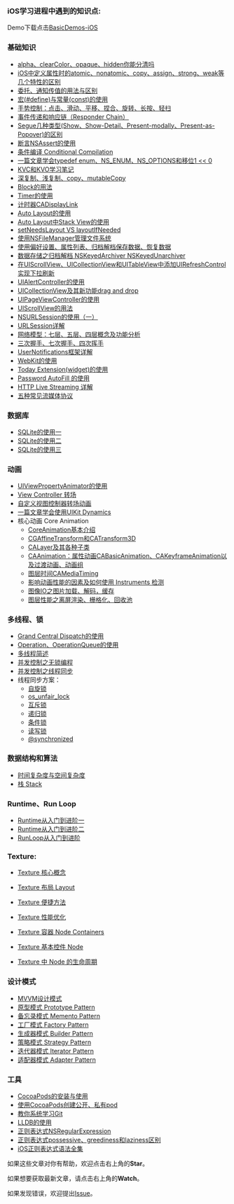 ### iOS学习进程中遇到的知识点:
Demo下载点击[BasicDemos-iOS](https://github.com/pro648/BasicDemos-iOS)

### 基础知识


- [alpha、clearColor、opaque、hidden你能分清吗](https://github.com/pro648/tips/blob/master/sources/alpha%E3%80%81clearColor%E3%80%81opaque%E3%80%81hidden%E4%BD%A0%E8%83%BD%E5%88%86%E6%B8%85%E5%90%97.md)
- [iOS中定义属性时的atomic、nonatomic、copy、assign、strong、weak等几个特性的区别](https://github.com/pro648/tips/blob/master/sources/iOS%E4%B8%AD%E5%AE%9A%E4%B9%89%E5%B1%9E%E6%80%A7%E6%97%B6%E7%9A%84atomic%E3%80%81nonatomic%E3%80%81copy%E3%80%81assign%E3%80%81strong%E3%80%81weak%E7%AD%89%E5%87%A0%E4%B8%AA%E7%89%B9%E6%80%A7%E7%9A%84%E5%8C%BA%E5%88%AB.md)
- [委托、通知传值的用法与区别](https://github.com/pro648/tips/blob/master/sources/%E5%A7%94%E6%89%98%E3%80%81%E9%80%9A%E7%9F%A5%E4%BC%A0%E5%80%BC%E7%9A%84%E7%94%A8%E6%B3%95%E4%B8%8E%E5%8C%BA%E5%88%AB.md)
- [宏(#define)与常量(const)的使用](https://github.com/pro648/tips/blob/master/sources/%E5%AE%8F(%23define)%E4%B8%8E%E5%B8%B8%E9%87%8F(const)%E7%9A%84%E4%BD%BF%E7%94%A8.md)
- [手势控制：点击、滑动、平移、捏合、旋转、长按、轻扫](https://github.com/pro648/tips/blob/master/sources/%E6%89%8B%E5%8A%BF%E6%8E%A7%E5%88%B6%EF%BC%9A%E7%82%B9%E5%87%BB%E3%80%81%E6%BB%91%E5%8A%A8%E3%80%81%E5%B9%B3%E7%A7%BB%E3%80%81%E6%8D%8F%E5%90%88%E3%80%81%E6%97%8B%E8%BD%AC%E3%80%81%E9%95%BF%E6%8C%89%E3%80%81%E8%BD%BB%E6%89%AB.md)
- [事件传递和响应链（Responder Chain）](https://github.com/pro648/tips/blob/master/sources/%E4%BA%8B%E4%BB%B6%E4%BC%A0%E9%80%92%E5%92%8C%E5%93%8D%E5%BA%94%E9%93%BE%EF%BC%88Responder%20Chain%EF%BC%89.md)
- [Segue几种类型(Show、Show-Detail、Present-modally、Present-as-Popover)的区别](https://github.com/pro648/tips/blob/master/sources/Segue%E5%87%A0%E7%A7%8D%E7%B1%BB%E5%9E%8B(Show%E3%80%81Show-Detail%E3%80%81Present-modally%E3%80%81Present-as-Popover)%E7%9A%84%E5%8C%BA%E5%88%AB.md)
- [断言NSAssert的使用](https://github.com/pro648/tips/blob/master/sources/%E6%96%AD%E8%A8%80NSAssert%E7%9A%84%E4%BD%BF%E7%94%A8.md)
- [条件编译 Conditional Compilation](https://github.com/pro648/tips/blob/master/sources/%E6%9D%A1%E4%BB%B6%E7%BC%96%E8%AF%91%20Conditional%20Compilation.md)
- [一篇文章学会typedef enum、NS_ENUM、NS_OPTIONS和移位1 << 0](https://github.com/pro648/tips/blob/master/sources/%E4%B8%80%E7%AF%87%E6%96%87%E7%AB%A0%E5%AD%A6%E4%BC%9Atypedef%20enum%E3%80%81NS_ENUM%E3%80%81NS_OPTIONS%E5%92%8C%E7%A7%BB%E4%BD%8D1%20%3C%3C%200.md)
- [KVC和KVO学习笔记](https://github.com/pro648/tips/blob/master/sources/KVC%E5%92%8CKVO%E5%AD%A6%E4%B9%A0%E7%AC%94%E8%AE%B0.md)
- [深复制、浅复制、copy、mutableCopy](https://github.com/pro648/tips/blob/master/sources/%E6%B7%B1%E5%A4%8D%E5%88%B6%E3%80%81%E6%B5%85%E5%A4%8D%E5%88%B6%E3%80%81copy%E3%80%81mutableCopy.md)
- [Block的用法](https://github.com/pro648/tips/blob/master/sources/Block%E7%9A%84%E7%94%A8%E6%B3%95.md)
- [Timer的使用](https://github.com/pro648/tips/blob/master/sources/Timer%E7%9A%84%E4%BD%BF%E7%94%A8.md)
- [计时器CADisplayLink](https://github.com/pro648/tips/blob/master/sources/%E8%AE%A1%E6%97%B6%E5%99%A8CADisplayLink.md)
- [Auto Layout的使用](https://github.com/pro648/tips/blob/master/sources/Auto%20Layout%E7%9A%84%E4%BD%BF%E7%94%A8.md)
- [Auto Layout中Stack View的使用](https://github.com/pro648/tips/blob/master/sources/Auto%20Layout%E4%B8%ADStack%20View%E7%9A%84%E4%BD%BF%E7%94%A8.md)
- [setNeedsLayout VS layoutIfNeeded](https://github.com/pro648/tips/blob/master/sources/setNeedsLayout%20VS%20layoutIfNeeded.md)
- [使用NSFileManager管理文件系统](https://github.com/pro648/tips/blob/master/sources/%E4%BD%BF%E7%94%A8NSFileManager%E7%AE%A1%E7%90%86%E6%96%87%E4%BB%B6%E7%B3%BB%E7%BB%9F.md)
- [使用偏好设置、属性列表、归档解档保存数据、恢复数据](https://github.com/pro648/tips/blob/master/sources/%E4%BD%BF%E7%94%A8%E5%81%8F%E5%A5%BD%E8%AE%BE%E7%BD%AE%E3%80%81%E5%B1%9E%E6%80%A7%E5%88%97%E8%A1%A8%E3%80%81%E5%BD%92%E6%A1%A3%E8%A7%A3%E6%A1%A3%E4%BF%9D%E5%AD%98%E6%95%B0%E6%8D%AE%E3%80%81%E6%81%A2%E5%A4%8D%E6%95%B0%E6%8D%AE.md)
- [数据存储之归档解档 NSKeyedArchiver NSKeyedUnarchiver](https://github.com/pro648/tips/blob/master/sources/%E6%95%B0%E6%8D%AE%E5%AD%98%E5%82%A8%E4%B9%8B%E5%BD%92%E6%A1%A3%E8%A7%A3%E6%A1%A3%20NSKeyedArchiver%20NSKeyedUnarchiver.md)
- [在UIScrollView、UICollectionView和UITableView中添加UIRefreshControl实现下拉刷新](https://github.com/pro648/tips/blob/master/sources/%E5%9C%A8UIScrollView%E3%80%81UICollectionView%E5%92%8CUITableView%E4%B8%AD%E6%B7%BB%E5%8A%A0UIRefreshControl%E5%AE%9E%E7%8E%B0%E4%B8%8B%E6%8B%89%E5%88%B7%E6%96%B0.md)
- [UIAlertController的使用](https://github.com/pro648/tips/blob/master/sources/UIAlertController%E7%9A%84%E4%BD%BF%E7%94%A8.md)
- [UICollectionView及其新功能drag and drop](https://github.com/pro648/tips/blob/master/sources/UICollectionView%E5%8F%8A%E5%85%B6%E6%96%B0%E5%8A%9F%E8%83%BDdrag%20and%20drop.md)
- [UIPageViewController的使用](https://github.com/pro648/tips/blob/master/sources/UIPageViewController%E7%9A%84%E4%BD%BF%E7%94%A8.md)
- [UIScrollView的用法](https://github.com/pro648/tips/blob/master/sources/UIScrollView%E7%9A%84%E7%94%A8%E6%B3%95.md)
- [NSURLSession的使用（一）](https://github.com/pro648/tips/blob/master/sources/NSURLSession%E7%9A%84%E4%BD%BF%E7%94%A8%EF%BC%88%E4%B8%80%EF%BC%89.md)
- [URLSession详解](https://github.com/pro648/tips/blob/master/sources/URLSession%E8%AF%A6%E8%A7%A3.md)
- [网络模型：七层、五层、四层概念及功能分析](https://github.com/pro648/tips/blob/master/sources/%E7%BD%91%E7%BB%9C%E6%A8%A1%E5%9E%8B%EF%BC%9A%E4%B8%83%E5%B1%82%E3%80%81%E4%BA%94%E5%B1%82%E3%80%81%E5%9B%9B%E5%B1%82%E6%A6%82%E5%BF%B5%E5%8F%8A%E5%8A%9F%E8%83%BD%E5%88%86%E6%9E%90.md)
- [三次握手、七次握手、四次挥手](https://github.com/pro648/tips/blob/master/sources/%E4%B8%89%E6%AC%A1%E6%8F%A1%E6%89%8B%E3%80%81%E4%B8%83%E6%AC%A1%E6%8F%A1%E6%89%8B%E3%80%81%E5%9B%9B%E6%AC%A1%E6%8C%A5%E6%89%8B.md)
- [UserNotifications框架详解](https://github.com/pro648/tips/blob/master/sources/UserNotifications%E6%A1%86%E6%9E%B6%E8%AF%A6%E8%A7%A3.md)
- [WebKit的使用](https://github.com/pro648/tips/blob/master/sources/WebKit%E7%9A%84%E4%BD%BF%E7%94%A8.md)
- [Today Extension(widget)的使用](https://github.com/pro648/tips/blob/master/sources/Today%20Extension(widget)%E7%9A%84%E4%BD%BF%E7%94%A8.md)
- [Password AutoFill 的使用](https://github.com/pro648/tips/blob/master/sources/Password%20AutoFill%20%E7%9A%84%E4%BD%BF%E7%94%A8.md)
- [HTTP Live Streaming 详解](https://github.com/pro648/tips/blob/master/sources/HTTP%20Live%20Streaming%20%E8%AF%A6%E8%A7%A3.md)
- [五种常见流媒体协议](https://github.com/pro648/tips/blob/master/sources/%E4%BA%94%E7%A7%8D%E5%B8%B8%E8%A7%81%E6%B5%81%E5%AA%92%E4%BD%93%E5%8D%8F%E8%AE%AE.md)

### 数据库

- [SQLite的使用一](https://github.com/pro648/tips/blob/master/sources/SQLite%E7%9A%84%E4%BD%BF%E7%94%A8%E4%B8%80.md)
- [SQLite的使用二](https://github.com/pro648/tips/blob/master/sources/SQLite%E7%9A%84%E4%BD%BF%E7%94%A8%E4%BA%8C.md)
- [SQLite的使用三](https://github.com/pro648/tips/blob/master/sources/SQLite%E7%9A%84%E4%BD%BF%E7%94%A8%E4%B8%89.md)

### 动画

- [UIViewPropertyAnimator的使用](https://github.com/pro648/tips/blob/master/sources/UIViewPropertyAnimator%E7%9A%84%E4%BD%BF%E7%94%A8.md)
- [View Controller 转场](https://github.com/pro648/tips/blob/master/sources/View%20Controller%20%E8%BD%AC%E5%9C%BA.md)
- [自定义视图控制器转场动画](https://github.com/pro648/tips/blob/master/sources/%E8%87%AA%E5%AE%9A%E4%B9%89%E8%A7%86%E5%9B%BE%E6%8E%A7%E5%88%B6%E5%99%A8%E8%BD%AC%E5%9C%BA%E5%8A%A8%E7%94%BB.md)
- [一篇文章学会使用UIKit Dynamics](https://github.com/pro648/tips/blob/master/sources/%E4%B8%80%E7%AF%87%E6%96%87%E7%AB%A0%E5%AD%A6%E4%BC%9A%E4%BD%BF%E7%94%A8UIKit%20Dynamics.md)
- 核心动画 Core Animation
  - [CoreAnimation基本介绍](https://github.com/pro648/tips/blob/master/sources/CoreAnimation%E5%9F%BA%E6%9C%AC%E4%BB%8B%E7%BB%8D.md)
  - [CGAffineTransform和CATransform3D](https://github.com/pro648/tips/blob/master/sources/CGAffineTransform%E5%92%8CCATransform3D.md)
  - [CALayer及其各种子类](https://github.com/pro648/tips/blob/master/sources/CALayer%E5%8F%8A%E5%85%B6%E5%90%84%E7%A7%8D%E5%AD%90%E7%B1%BB.md)
  - [CAAnimation：属性动画CABasicAnimation、CAKeyframeAnimation以及过渡动画、动画组](https://github.com/pro648/tips/blob/master/sources/CAAnimation%EF%BC%9A%E5%B1%9E%E6%80%A7%E5%8A%A8%E7%94%BBCABasicAnimation%E3%80%81CAKeyframeAnimation%E4%BB%A5%E5%8F%8A%E8%BF%87%E6%B8%A1%E5%8A%A8%E7%94%BB%E3%80%81%E5%8A%A8%E7%94%BB%E7%BB%84.md)
  - [图层时间CAMediaTiming](https://github.com/pro648/tips/blob/master/sources/%E5%9B%BE%E5%B1%82%E6%97%B6%E9%97%B4CAMediaTiming.md)
  - [影响动画性能的因素及如何使用 Instruments 检测](https://github.com/pro648/tips/blob/master/sources/%E5%BD%B1%E5%93%8D%E5%8A%A8%E7%94%BB%E6%80%A7%E8%83%BD%E7%9A%84%E5%9B%A0%E7%B4%A0%E5%8F%8A%E5%A6%82%E4%BD%95%E4%BD%BF%E7%94%A8%20Instruments%20%E6%A3%80%E6%B5%8B.md)
  - [图像IO之图片加载、解码，缓存](https://github.com/pro648/tips/blob/master/sources/%E5%9B%BE%E5%83%8FIO%E4%B9%8B%E5%9B%BE%E7%89%87%E5%8A%A0%E8%BD%BD%E3%80%81%E8%A7%A3%E7%A0%81%EF%BC%8C%E7%BC%93%E5%AD%98.md)
  - [图层性能之离屏渲染、栅格化、回收池](https://github.com/pro648/tips/blob/master/sources/%E5%9B%BE%E5%B1%82%E6%80%A7%E8%83%BD%E4%B9%8B%E7%A6%BB%E5%B1%8F%E6%B8%B2%E6%9F%93%E3%80%81%E6%A0%85%E6%A0%BC%E5%8C%96%E3%80%81%E5%9B%9E%E6%94%B6%E6%B1%A0.md)

### 多线程、锁

- [Grand Central Dispatch的使用](https://github.com/pro648/tips/blob/master/sources/Grand%20Central%20Dispatch%E7%9A%84%E4%BD%BF%E7%94%A8.md)
- [Operation、OperationQueue的使用](https://github.com/pro648/tips/blob/master/sources/Operation%E3%80%81OperationQueue%E7%9A%84%E4%BD%BF%E7%94%A8.md)
- [多线程简述](https://github.com/pro648/tips/blob/master/sources/%E5%A4%9A%E7%BA%BF%E7%A8%8B%E7%AE%80%E8%BF%B0.md)
- [并发控制之无锁编程](https://github.com/pro648/tips/blob/master/sources/%E5%B9%B6%E5%8F%91%E6%8E%A7%E5%88%B6%E4%B9%8B%E6%97%A0%E9%94%81%E7%BC%96%E7%A8%8B.md)
- [并发控制之线程同步](https://github.com/pro648/tips/blob/master/sources/%E5%B9%B6%E5%8F%91%E6%8E%A7%E5%88%B6%E4%B9%8B%E7%BA%BF%E7%A8%8B%E5%90%8C%E6%AD%A5.md)
- 线程同步方案：
  - [自旋锁](https://github.com/pro648/tips/blob/master/sources/%E7%BA%BF%E7%A8%8B%E5%90%8C%E6%AD%A5%E4%B9%8B%E8%87%AA%E6%97%8B%E9%94%81.md)
  - [os_unfair_lock](https://github.com/pro648/tips/blob/master/sources/%E7%BA%BF%E7%A8%8B%E5%90%8C%E6%AD%A5%E4%B9%8Bos_unfair_lock.md)
  - [互斥锁](https://github.com/pro648/tips/blob/master/sources/%E7%BA%BF%E7%A8%8B%E5%90%8C%E6%AD%A5%E4%B9%8B%E4%BA%92%E6%96%A5%E9%94%81.md)
  - [递归锁](https://github.com/pro648/tips/blob/master/sources/%E7%BA%BF%E7%A8%8B%E5%90%8C%E6%AD%A5%E4%B9%8B%E9%80%92%E5%BD%92%E9%94%81.md)
  - [条件锁](https://github.com/pro648/tips/blob/master/sources/%E7%BA%BF%E7%A8%8B%E5%90%8C%E6%AD%A5%E4%B9%8B%E6%9D%A1%E4%BB%B6%E9%94%81.md)
  - [读写锁](https://github.com/pro648/tips/blob/master/sources/%E7%BA%BF%E7%A8%8B%E5%90%8C%E6%AD%A5%E4%B9%8B%E8%AF%BB%E5%86%99%E9%94%81.md)
  - [@synchronized](https://github.com/pro648/tips/blob/master/sources/%E7%BA%BF%E7%A8%8B%E5%90%8C%E6%AD%A5%E4%B9%8B%40synchronized.md)

### 数据结构和算法

- [时间复杂度与空间复杂度](https://github.com/pro648/tips/blob/master/sources/%E6%97%B6%E9%97%B4%E5%A4%8D%E6%9D%82%E5%BA%A6%E4%B8%8E%E7%A9%BA%E9%97%B4%E5%A4%8D%E6%9D%82%E5%BA%A6.md)
- [栈 Stack](https://github.com/pro648/tips/blob/master/sources/%E6%A0%88%20Stack.md)

### Runtime、Run Loop

- [Runtime从入门到进阶一](https://github.com/pro648/tips/blob/master/sources/Runtime%E4%BB%8E%E5%85%A5%E9%97%A8%E5%88%B0%E8%BF%9B%E9%98%B6%E4%B8%80.md)
- [Runtime从入门到进阶二](https://github.com/pro648/tips/blob/master/sources/Runtime%E4%BB%8E%E5%85%A5%E9%97%A8%E5%88%B0%E8%BF%9B%E9%98%B6%E4%BA%8C.md)
- [RunLoop从入门到进阶](https://github.com/pro648/tips/blob/master/sources/RunLoop%E4%BB%8E%E5%85%A5%E9%97%A8%E5%88%B0%E8%BF%9B%E9%98%B6.md)


### Texture:

- [Texture 核心概念](https://github.com/pro648/tips/blob/master/sources/Texture%20%E6%A0%B8%E5%BF%83%E6%A6%82%E5%BF%B5.md)

- [Texture 布局 Layout](https://github.com/pro648/tips/blob/master/sources/Texture%20%E5%B8%83%E5%B1%80%20Layout.md)

- [Texture 便捷方法](https://github.com/pro648/tips/blob/master/sources/Texture%20%E4%BE%BF%E6%8D%B7%E6%96%B9%E6%B3%95.md)
- [Texture 性能优化](https://github.com/pro648/tips/blob/master/sources/Texture%20%E6%80%A7%E8%83%BD%E4%BC%98%E5%8C%96.md)
- [Texture 容器 Node Containers](https://github.com/pro648/tips/blob/master/sources/Texture%20%E5%AE%B9%E5%99%A8%20Node%20Containers.md)
- [Texture 基本控件 Node](https://github.com/pro648/tips/blob/master/sources/Texture%20%E5%9F%BA%E6%9C%AC%E6%8E%A7%E4%BB%B6%20Node.md)

- [Texture 中 Node 的生命周期](https://github.com/pro648/tips/blob/master/sources/Texture%20%E4%B8%AD%20Node%20%E7%9A%84%E7%94%9F%E5%91%BD%E5%91%A8%E6%9C%9F.md)

### 设计模式

- [MVVM设计模式](https://github.com/pro648/tips/blob/master/sources/MVVM%E8%AE%BE%E8%AE%A1%E6%A8%A1%E5%BC%8F.md)
- [原型模式 Prototype Pattern](https://github.com/pro648/tips/blob/master/sources/%E5%8E%9F%E5%9E%8B%E6%A8%A1%E5%BC%8F%20Prototype%20Pattern.md)
- [备忘录模式 Memento Pattern](https://github.com/pro648/tips/blob/master/sources/%E5%A4%87%E5%BF%98%E5%BD%95%E6%A8%A1%E5%BC%8F%20Memento%20Pattern.md)
- [工厂模式 Factory Pattern](https://github.com/pro648/tips/blob/master/sources/%E5%B7%A5%E5%8E%82%E6%A8%A1%E5%BC%8F%20Factory%20Pattern.md)
- [生成器模式 Builder Pattern](https://github.com/pro648/tips/blob/master/sources/%E7%94%9F%E6%88%90%E5%99%A8%E6%A8%A1%E5%BC%8F%20Builder%20Pattern.md)
- [策略模式 Strategy Pattern](https://github.com/pro648/tips/blob/master/sources/%E7%AD%96%E7%95%A5%E6%A8%A1%E5%BC%8F%20Strategy%20Pattern.md)
- [迭代器模式 Iterator Pattern](https://github.com/pro648/tips/blob/master/sources/%E8%BF%AD%E4%BB%A3%E5%99%A8%E6%A8%A1%E5%BC%8F%20Iterator%20Pattern.md)
- [适配器模式 Adapter Pattern](https://github.com/pro648/tips/blob/master/sources/%E9%80%82%E9%85%8D%E5%99%A8%E6%A8%A1%E5%BC%8F%20Adapter%20Pattern.md)


### 工具

- [CocoaPods的安装与使用](https://github.com/pro648/tips/blob/master/sources/CocoaPods%E7%9A%84%E5%AE%89%E8%A3%85%E4%B8%8E%E4%BD%BF%E7%94%A8.md)
- [使用CocoaPods创建公开、私有pod](https://github.com/pro648/tips/blob/master/sources/%E4%BD%BF%E7%94%A8CocoaPods%E5%88%9B%E5%BB%BA%E5%85%AC%E5%BC%80%E3%80%81%E7%A7%81%E6%9C%89pod.md)
- [教你系统学习Git](https://github.com/pro648/tips/blob/master/sources/%E6%95%99%E4%BD%A0%E7%B3%BB%E7%BB%9F%E5%AD%A6%E4%B9%A0Git.md)
- [LLDB的使用](https://github.com/pro648/tips/blob/master/sources/LLDB%E7%9A%84%E4%BD%BF%E7%94%A8.md)
- [正则表达式NSRegularExpression](https://github.com/pro648/tips/blob/master/sources/%E6%AD%A3%E5%88%99%E8%A1%A8%E8%BE%BE%E5%BC%8FNSRegularExpression.md)
- [正则表达式possessive、greediness和laziness区别](https://github.com/pro648/tips/blob/master/sources/%E6%AD%A3%E5%88%99%E8%A1%A8%E8%BE%BE%E5%BC%8Fpossessive%E3%80%81greediness%E5%92%8Claziness%E5%8C%BA%E5%88%AB.md)
- [iOS正则表达式语法全集](https://github.com/pro648/tips/blob/master/sources/iOS%E6%AD%A3%E5%88%99%E8%A1%A8%E8%BE%BE%E5%BC%8F%E8%AF%AD%E6%B3%95%E5%85%A8%E9%9B%86.md)



如果这些文章对你有帮助，欢迎点击右上角的**Star**。

如果想要获取最新文章，请点击右上角的**Watch**。

如果发现错误，欢迎提出[Issue](https://github.com/pro648/tips/issues)。